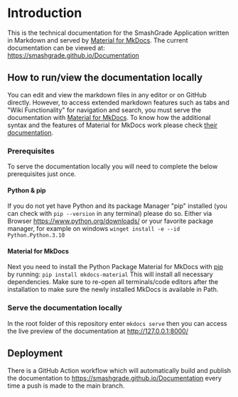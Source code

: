 # Introduction
This is the technical documentation for the SmashGrade Application written in Markdown and served by [Material for MkDocs](https://squidfunk.github.io/mkdocs-material/). The current documentation can be viewed at: https://smashgrade.github.io/Documentation

## How to run/view the documentation locally
You can edit and view the markdown files in any editor or on GitHub directly. However, to access extended markdown features such as tabs and "Wiki Functionality" for navigation and search, you must serve the documentation with [Material for MkDocs](https://squidfunk.github.io/mkdocs-material/getting-started/). To know how the additional syntax and the features of Material for MkDocs work please check [their documentation](https://squidfunk.github.io/mkdocs-material/reference/).

### Prerequisites
To serve the documentation locally you will need to complete the below prerequisites just once.
#### Python & pip
If you do not yet have Python and its package Manager "pip" installed (you can check with `pip --version` in any terminal) please do so. Either via Browser https://www.python.org/downloads/ or your favorite package manager, for example on windows `winget install -e --id Python.Python.3.10`

#### Material for MkDocs
Next you need to install the Python Package Material for MkDocs with [pip](https://pip.pypa.io/en/stable/) by running: `pip install mkdocs-material` This will install all necessary dependencies. Make sure to re-open all terminals/code editors after the installation to make sure the newly installed MkDocs is available in Path.

### Serve the documentation locally
In the root folder of this repository enter `mkdocs serve` then you can access the live preview of the documentation at http://127.0.0.1:8000/ 


## Deployment
There is a GitHub Action workflow which will automatically build and publish the documentation to https://smashgrade.github.io/Documentation every time a push is made to the main branch.